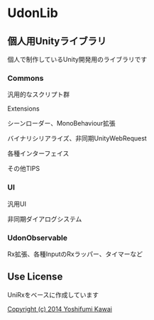 # UdonLib

## 個人用Unityライブラリ

個人で制作しているUnity開発用のライブラリです

### Commons

汎用的なスクリプト群


Extensions

シーンローダー、MonoBehaviour拡張

バイナリシリアライズ、非同期UnityWebRequest

各種インターフェイス

その他TIPS

### UI
汎用UI

非同期ダイアログシステム

### UdonObservable

Rx拡張、各種InputのRxラッパー、タイマーなど

## Use License

UniRxをベースに作成しています

[Copyright (c) 2014 Yoshifumi Kawai](https://github.com/neuecc/UniRx/blob/master/LICENSE)
